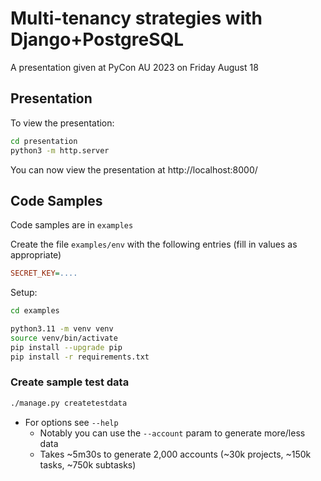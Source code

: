 # Multi-tenancy strategies with Django+PostgreSQL

A presentation given at PyCon AU 2023 on Friday August 18

## Presentation

To view the presentation:

```bash
cd presentation
python3 -m http.server
```

You can now view the presentation at http://localhost:8000/


## Code Samples

Code samples are in `examples`

Create the file `examples/env` with the following entries (fill in values as appropriate)
```ini
SECRET_KEY=....
```

Setup:
```bash
cd examples

python3.11 -m venv venv
source venv/bin/activate
pip install --upgrade pip
pip install -r requirements.txt

```

### Create sample test data
```bash
./manage.py createtestdata
```

- For options see `--help`
  - Notably you can use the `--account` param to generate more/less data
  - Takes ~5m30s to generate 2,000 accounts (~30k projects, ~150k tasks, ~750k subtasks)
